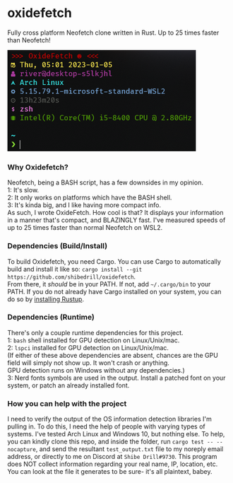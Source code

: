 # oxidefetch
Fully cross platform Neofetch clone written in Rust. Up to 25 times faster than Neofetch!  

![alt text](image.png "Title")  

### Why Oxidefetch?
Neofetch, being a BASH script, has a few downsides in my opinion.  
1: It's slow.  
2: It only works on platforms which have the BASH shell.  
3: It's kinda big, and I like having more compact info.  
As such, I wrote OxideFetch. How cool is that? It displays your information in a manner that's compact, and BLAZINGLY fast. 
I've measured speeds of up to 25 times faster than normal Neofetch on WSL2.

### Dependencies (Build/Install)
To build Oxidefetch, you need Cargo. You can use Cargo to automatically build and install it like so:
```cargo install --git https://github.com/shibedrill/oxidefetch```.  
From there, it *should* be in your PATH. If not, add ```~/.cargo/bin``` to your PATH. If you do not already have Cargo installed 
on your system, you can do so by [installing Rustup](https://doc.rust-lang.org/cargo/getting-started/installation.html "installing 
Rustup").

### Dependencies (Runtime)
There's only a couple runtime dependencies for this project.  
1: ```bash``` shell installed for GPU detection on Linux/Unix/mac.  
2: ```lspci``` installed for GPU detection on Linux/Unix/mac.  
(If either of these above dependencies are absent, chances are the GPU field will simply not show up. It won't crash or anything.  
GPU detection runs on Windows without any dependencies.)  
3: Nerd fonts symbols are used in the output. Install a patched font on  your system, or patch an already installed font.

### How you can help with the project
I need to verify the output of the OS information detection libraries I'm pulling in. To do this, I need the help of people 
with varying types of systems. I've tested Arch Linux and Windows 10, but nothing else. To help, you can kindly clone this 
repo, and inside the folder, run ```cargo test -- --nocapture```, and send the resultant ```test_output.txt``` file to my 
noreply email address, or directly to me on Discord at ```Shibe Drill#9730```. This program does NOT collect information 
regarding your real name, IP, location, etc. You can look at the file it generates to be sure- it's all plaintext, babey.
